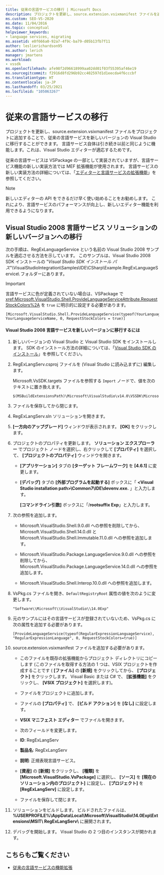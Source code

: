 ```yaml
---
title: 従来の言語サービスの移行 | Microsoft Docs
description: プロジェクトを更新し、source.extension.vsixmanifest ファイルを追加することで、言語サービスを最新バージョンの Visual Studio に更新する方法について説明します。
ms.custom: SEO-VS-2020
ms.date: 11/04/2016
ms.topic: conceptual
helpviewer_keywords:
- language services, migrating
ms.assetid: e0f666a0-92a7-4f9c-ba79-d05b13fb7f11
author: leslierichardson95
ms.author: lerich
manager: jmartens
ms.workload:
- vssdk
ms.openlocfilehash: afe98f2d96618999aa02dd01f03f55395af46e19
ms.sourcegitcommit: f2916d8fd296b92cc402597d1d1eecda4f6cccbf
ms.translationtype: HT
ms.contentlocale: ja-JP
ms.lasthandoff: 03/25/2021
ms.locfileid: "105063267"
---
```

# <a name="migrating-a-legacy-language-service"></a>従来の言語サービスの移行
プロジェクトを更新し、source.extension.vsixmanifest ファイルをプロジェクトに追加することで、従来の言語サービスを新しいバージョンの Visual Studio に移行することができます。 言語サービス自体は引き続き以前と同じように機能します。これは、Visual Studio エディターが適応するためです。

 従来の言語サービスは VSPackage の一部として実装されていますが、言語サービス機能の新しい実装方法では MEF 拡張機能が使用されます。 言語サービスの新しい実装方法の詳細については、「[エディターと言語サービスの拡張機能](../../extensibility/editor-and-language-service-extensions.md)」を参照してください。

> [!NOTE]
> 新しいエディターの API をできるだけ早く使い始めることをお勧めします。 これにより、言語サービスのパフォーマンスが向上し、新しいエディター機能を利用できるようになります。

## <a name="migrating-a-visual-studio-2008-language-service-solution-to-a-later-version"></a>Visual Studio 2008 言語サービス ソリューションの新しいバージョンへの移行
 次の手順は、RegExLanguageService という名前の Visual Studio 2008 サンプルを適応させる方法を示しています。 このサンプルは、Visual Studio 2008 SDK インストールの "*Visual Studio SDK インストール パス*"\VisualStudioIntegration\Samples\IDE\CSharp\Example.RegExLanguageService\ フォルダーにあります。

> [!IMPORTANT]
> 言語サービスに色が定義されていない場合は、VSPackage で <xref:Microsoft.VisualStudio.Shell.ProvideLanguageServiceAttribute.RequestStockColors%2A> を `true` に明示的に設定する必要があります。

```
[Microsoft.VisualStudio.Shell.ProvideLanguageService(typeof(YourLanguageService), YourLanguageServiceName, 0, RequestStockColors = true)]
```

#### <a name="to-migrate-a-visual-studio-2008-language-service-to-a-later-version"></a>Visual Studio 2008 言語サービスを新しいバージョンに移行するには

1. 新しいバージョンの Visual Studio と Visual Studio SDK をインストールします。 SDK のインストール方法の詳細については、「[Visual Studio SDK のインストール](../../extensibility/installing-the-visual-studio-sdk.md)」を参照してください。

2. RegExLangServ.csproj ファイルを (Visual Studio に読み込まずに) 編集します。

     Microsoft.VsSDK.targets ファイルを参照する `Import` ノードで、値を次のテキストに置き換えます。

    ```
    $(MSBuildExtensionsPath)\Microsoft\VisualStudio\v14.0\VSSDK\Microsoft.VsSDK.targets
    ```

3. ファイルを保存してから閉じます。

4. RegExLangServ.sln ソリューションを開きます。

5. **[一方向のアップグレード]** ウィンドウが表示されます。 **[OK]** をクリックします。

6. プロジェクトのプロパティを更新します。 **ソリューション エクスプローラー** でプロジェクト ノードを選択し、右クリックして **[プロパティ]** を選択して、 **[プロジェクトのプロパティ]** ウィンドウを開きます。

    - **[アプリケーション]** タブの **[ターゲット フレームワーク]** を **[4.6.1]** に変更します。

    - **[デバッグ]** タブの **[外部プログラムを起動する]** ボックスに「 **\<Visual Studio installation path>\Common7\IDE\devenv.exe.** 」と入力します。

         **[コマンドライン引数]** ボックスに「/**rootsuffix Exp**」と入力します。

7. 次の参照を追加します。

    - Microsoft.VisualStudio.Shell.9.0.dll への参照を削除してから、Microsoft.VisualStudio.Shell.14.0.dll と Microsoft.VisualStudio.Shell.Immutable.11.0.dll への参照を追加します。

    - Microsoft.VisualStudio.Package.LanguageService.9.0.dll への参照を削除してから、Microsoft.VisualStudio.Package.LanguageService.14.0.dll への参照を追加します。

    - Microsoft.VisualStudio.Shell.Interop.10.0.dll への参照を追加します。

8. VsPkg.cs ファイルを開き、`DefaultRegistryRoot` 属性の値を次のように変更します。

    ```
    "Software\\Microsoft\\VisualStudio\\14.0Exp"
    ```

9. 元のサンプルにはその言語サービスが登録されていないため、VsPkg.cs に次の属性を追加する必要があります。

    ```
    [ProvideLanguageService(typeof(RegularExpressionLanguageService), "RegularExpressionLanguage", 0, RequestStockColors=true)]
    ```

10. source.extension.vsixmanifest ファイルを追加する必要があります。

    - このファイルを既存の拡張機能からプロジェクト ディレクトリにコピーします (このファイルを取得する方法の 1 つは、VSIX プロジェクトを作成することです ( **[ファイル]** の **[新規]** をクリックしてから、 **[プロジェクト]** をクリックします。 Visual Basic または C# で、 **[拡張機能]** をクリックし、 **[VSIX プロジェクト]** を選択します)。

    - ファイルをプロジェクトに追加します。

    - ファイルの **[プロパティ]** で、 **[ビルド アクション]** を **[なし]** に設定します。

    - **VSIX マニフェスト エディター** でファイルを開きます。

    - 次のフィールドを変更します。

    - **ID**: RegExLangServ

    - **製品名**: RegExLangServ

    - **説明**: 正規表現言語サービス。

    - **[資産]** の **[新規]** をクリックし、 **[種類]** を **[Microsoft.VisualStudio.VsPackage]** に選択し、 **[ソース]** を **[現在のソリューション内のプロジェクト]** に設定し、 **[プロジェクト]** を **[RegExLangServ]** に設定します。

    - ファイルを保存して閉じます。

11. ソリューションをビルドします。 ビルドされたファイルは、 **%USERPROFILE%\AppData\Local\Microsoft\VisualStudio\14.0Exp\Extensions\MSIT\ RegExLangServ\\** に展開されます。

12. デバッグを開始します。 Visual Studio の 2 つ目のインスタンスが開かれます。

## <a name="see-also"></a>こちらもご覧ください
- [従来の言語サービスの機能拡張](../../extensibility/internals/legacy-language-service-extensibility.md)
